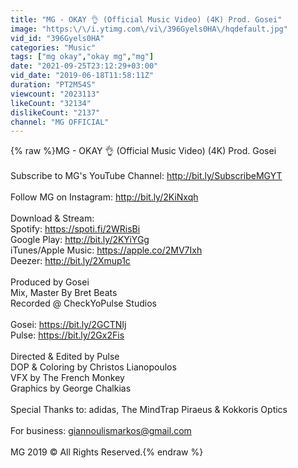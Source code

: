 ```yaml
---
title: "MG - OKAY 👌 (Official Music Video) (4K) Prod. Gosei"
image: "https:\/\/i.ytimg.com\/vi\/396Gyels0HA\/hqdefault.jpg"
vid_id: "396Gyels0HA"
categories: "Music"
tags: ["mg okay","okay mg","mg"]
date: "2021-09-25T23:12:29+03:00"
vid_date: "2019-06-18T11:58:11Z"
duration: "PT2M54S"
viewcount: "2023113"
likeCount: "32134"
dislikeCount: "2137"
channel: "MG OFFICIAL"
---
```

{% raw %}MG - OKAY 👌 (Official Music Video) (4K) Prod. Gosei<br /><br />Subscribe to MG's YouTube Channel: <a rel="nofollow" target="blank" href="http://bit.ly/SubscribeMGYT">http://bit.ly/SubscribeMGYT</a><br /><br />Follow MG on Instagram: <a rel="nofollow" target="blank" href="http://bit.ly/2KiNxqh">http://bit.ly/2KiNxqh</a><br /><br />Download &amp; Stream:<br />Spotify: <a rel="nofollow" target="blank" href="https://spoti.fi/2WRisBi">https://spoti.fi/2WRisBi</a><br />Google Play: <a rel="nofollow" target="blank" href="http://bit.ly/2KYiYGg">http://bit.ly/2KYiYGg</a><br />iTunes/Apple Music: <a rel="nofollow" target="blank" href="https://apple.co/2MV7Ixh">https://apple.co/2MV7Ixh</a><br />Deezer: <a rel="nofollow" target="blank" href="http://bit.ly/2Xmup1c">http://bit.ly/2Xmup1c</a><br /><br />Produced by Gosei<br />Mix, Master By Bret Beats<br />Recorded @ CheckYoPulse Studios<br /><br />Gosei: <a rel="nofollow" target="blank" href="https://bit.ly/2GCTNIj">https://bit.ly/2GCTNIj</a><br />Pulse: <a rel="nofollow" target="blank" href="https://bit.ly/2Gx2Fis">https://bit.ly/2Gx2Fis</a><br /><br />Directed &amp; Edited by Pulse<br />DOP &amp; Coloring by Christos Lianopoulos<br />VFX by The French Monkey<br />Graphics by George Chalkias<br /><br />Special Thanks to: adidas, The MindTrap Piraeus &amp; Kokkoris Optics<br /><br />For business: giannoulismarkos@gmail.com<br /><br />MG 2019 © All Rights Reserved.{% endraw %}
